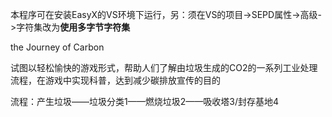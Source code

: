本程序可在安装EasyX的VS环境下运行，另：须在VS的项目->SEPD属性->高级->字符集改为**使用多字节字符集**

the Journey of Carbon

试图以轻松愉快的游戏形式，帮助人们了解由垃圾生成的CO2的一系列工业处理流程，在游戏中实现科普，达到减少碳排放宣传的目的

流程：产生垃圾——垃圾分类1——燃烧垃圾2——吸收塔3/封存基地4

